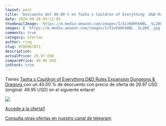 ```yaml
---
layout: post
title: 'Descuento del 40.00 % en Tasha s Cauldron of Everything  D&D Rule'
date: 2020-09-26 03:12:05
thumbnailImage: 'https://m.media-amazon.com/images/I/51vKAHhkWBL._SL200_.jpg'
images: [ 'https://m.media-amazon.com/images/I/51vKAHhkWBL._SL200_.jpg' ]
comments: true
category: ofertas
author: ring
slug: 0786967021
description:
actualPrice: 29.97 USD
comparePrice: 49.95 USD
inStock: true
---
```


Tienes [Tasha s Cauldron of Everything  D&D Rules Expansion   Dungeons & Dragons ](https://www.amazon.com/dp/0786967021/?tag=redken08-20) con un 40.00 % de descuento con precio de oferta de 29.97 USD (original: 49.95 USD) en el siguiente enlace!

[![](https://m.media-amazon.com/images/I/51vKAHhkWBL._SL200_.jpg)](https://www.amazon.com/dp/0786967021/?tag=redken08-20)

[Accede a la oferta!!](https://www.amazon.com/dp/0786967021/?tag=redken08-20)

[Consulta otras ofertas en nuestro canal de telegram](https://t.me/s/ofertas25)
